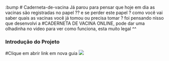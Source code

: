 :bump # Caderneta-de-vacina
Já parou para pensar que hoje em dia as vacinas são registradas no papel ?? e se perder este papel ? como você vai saber quais as vacinas você já tomou ou precisa tomar ? foi pensando nisso que desenvolvi a #CADERNETA DE VACINA ONLINE, pode dar uma olhadinha no video para ver como funciona, esta muito legal ^^
### Introdução do Projeto
#Clique em abrir link em nova guia 
[![](http://img.youtube.com/vi/Tt4oCoehZr0/0.jpg)](http://www.youtube.com/watch?v=Tt4oCoehZr0 "Caderneta de vacina Online")
